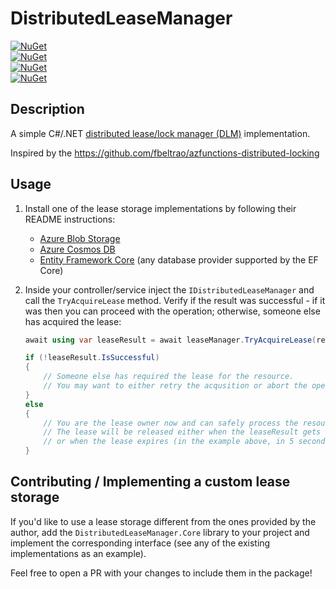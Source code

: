 ﻿# DistributedLeaseManager

[![NuGet](https://img.shields.io/nuget/v/DistributedLeaseManager.Core?label=DistributedLeaseManager.Core)](https://nuget.org/packages/DistributedLeaseManager.Core)\
[![NuGet](https://img.shields.io/nuget/v/DistributedLeaseManager.AzureBlobStorage?label=DistributedLeaseManager.AzureBlobStorage)](https://nuget.org/packages/DistributedLeaseManager.AzureBlobStorage)\
[![NuGet](https://img.shields.io/nuget/v/DistributedLeaseManager.AzureCosmosDb?label=DistributedLeaseManager.AzureCosmosDb)](https://nuget.org/packages/DistributedLeaseManager.AzureCosmosDb)\
[![NuGet](https://img.shields.io/nuget/v/DistributedLeaseManager.EntityFrameworkCore?label=DistributedLeaseManager.EntityFrameworkCore)](https://nuget.org/packages/DistributedLeaseManager.EntityFrameworkCore)

## Description

A simple C#/.NET [distributed lease/lock manager (DLM)](https://en.wikipedia.org/wiki/Distributed_lock_manager) implementation.

Inspired by the https://github.com/fbeltrao/azfunctions-distributed-locking

## Usage

1. Install one of the lease storage implementations by following their README instructions:
	* [Azure Blob Storage](./DistributedLeaseManager.AzureBlobStorage)
	* [Azure Cosmos DB](./DistributedLeaseManager.AzureCosmosDb)
	* [Entity Framework Core](./DistributedLeaseManager.EntityFrameworkCore) (any database provider supported by the EF Core)

1. Inside your controller/service inject the `IDistributedLeaseManager` and call the `TryAcquireLease` method. Verify if the result was successful - if it was then you can proceed with the operation; otherwise, someone else has acquired the lease:
    ```csharp
    await using var leaseResult = await leaseManager.TryAcquireLease(resourceId, TimeSpan.FromSeconds(5));

    if (!leaseResult.IsSuccessful)
    {
        // Someone else has required the lease for the resource.
        // You may want to either retry the acqusition or abort the operation.
    }
    else
    {
        // You are the lease owner now and can safely process the resource.
        // The lease will be released either when the leaseResult gets disposed
        // or when the lease expires (in the example above, in 5 seconds)
    }
    ```

## Contributing / Implementing a custom lease storage

If you'd like to use a lease storage different from the ones provided by the author, add the `DistributedLeaseManager.Core` library to your project and implement the corresponding interface (see any of the existing implementations as an example).

Feel free to open a PR with your changes to include them in the package!
